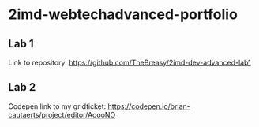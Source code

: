 # 2imd-webtechadvanced-portfolio

## Lab 1

Link to repository: https://github.com/TheBreasy/2imd-dev-advanced-lab1

## Lab 2

Codepen link to my gridticket: https://codepen.io/brian-cautaerts/project/editor/AoooNO